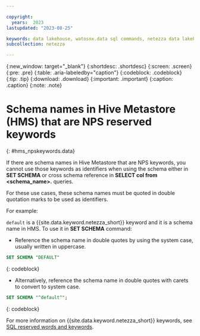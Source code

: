 ```yaml
---

copyright:
  years:  2023
lastupdated: "2023-08-25"

keywords: data lakehouse, watosnx.data sql commands, netezza data lakehouse, watsonx, watsonx.data, watsonx.data with nps, hms keywords, nps keywords, nps reserved keywords
subcollection: netezza

---
```


{:new_window: target="_blank"}
{:shortdesc: .shortdesc}
{:screen: .screen}
{:pre: .pre}
{:table: .aria-labeledby="caption"}
{:codeblock: .codeblock}
{:tip: .tip}
{:download: .download}
{:important: .important}
{:caption: .caption}
{:note: .note}

# Schema names in Hive Metastore (HMS) that are NPS reserved keywords
{: #hms_npskeywords.data}

If there are schema names in Hive Metastore that are NPS keywords, you cannot use those keywords as identifiers when using the schema either in **SET SCHEMA <name>** or cross schema reference in **SELECT col from <schema_name>.<tablename>** queries.

For these use cases, these schema names must be quoted in double quotation marks to be used as identifiers.

For example:

`default` is a {{site.data.keyword.netezza_short}} keyword and it is a schema name in HMS. To use it in **SET SCHEMA** command:

- Reference the schema name in double quotes by using the system case, usually written in uppercase.

```sql
SET SCHEMA "DEFAULT"
```
{: codeblock}

- Alternatively, reference the schema name in double quotes with carets to convert to system case.

```sql
SET SCHEMA "^default^";
```
{: codeblock}

For more information on {{site.data.keyword.netezza_short}} keywords, see [SQL reserved words and keywords](https://www.ibm.com/docs/en/netezza?topic=dud-sql-reserved-words-keywords-2).
